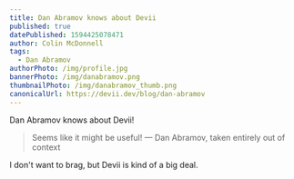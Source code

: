 ```yaml
---
title: Dan Abramov knows about Devii
published: true
datePublished: 1594425078471
author: Colin McDonnell
tags:
  - Dan Abramov
authorPhoto: /img/profile.jpg
bannerPhoto: /img/danabramov.png
thumbnailPhoto: /img/danabramov_thumb.png
canonicalUrl: https://devii.dev/blog/dan-abramov
---
```


Dan Abramov knows about Devii!

> Seems like it might be useful!
> — Dan Abramov, taken entirely out of context

I don't want to brag, but Devii is kind of a big deal.
